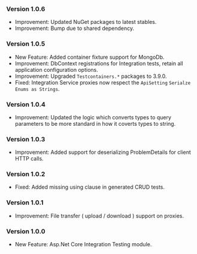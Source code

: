 ### Version 1.0.6

- Improvement: Updated NuGet packages to latest stables.
- Improvement: Bump due to shared dependency.

### Version 1.0.5

- New Feature: Added container fixture support for MongoDb.
- Improvement: DbContext registrations for Integration tests, retain all application configuration options.
- Improvement: Upgraded `Testcontainers.*` packages to 3.9.0.
- Fixed: Integration Service proxies now respect the `ApiSetting` `Serialze Enums as Strings`.

### Version 1.0.4

- Improvement: Updated the logic which converts types to query parameters to be more standard in how it coverts types to string.

### Version 1.0.3

- Improvement: Added support for deserializing ProblemDetails for client HTTP calls.

### Version 1.0.2

- Fixed: Added missing using clause in generated CRUD tests.

### Version 1.0.1

- Improvement: File transfer ( upload / download ) support on proxies.

### Version 1.0.0

- New Feature: Asp.Net Core Integration Testing module.

